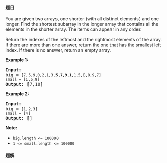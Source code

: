 #### 题目
<p>You are given two arrays, one shorter (with all distinct elements) and one longer. Find the shortest subarray in the longer array that contains all the elements in the shorter array. The items can appear in any order.</p>

<p>Return the indexes of the leftmost and the rightmost elements of the array. If there are more than one answer, return the one that has the smallest left index. If there is no answer, return an empty array.</p>

<p><strong>Example 1:</strong></p>

<pre>
<strong>Input:</strong>
big = <code>[7,5,9,0,2,1,3,<strong>5,7,9,1</strong>,1,5,8,8,9,7]
small = [1,5,9]</code>
<strong>Output: </strong>[7,10]</pre>

<p><strong>Example 2:</strong></p>

<pre>
<strong>Input:</strong>
big = <code>[1,2,3]
small = [4]</code>
<strong>Output: </strong>[]</pre>

<p><strong>Note: </strong></p>

<ul>
	<li><code>big.length&nbsp;&lt;= 100000</code></li>
	<li><code>1 &lt;= small.length&nbsp;&lt;= 100000</code></li>
</ul>


 #### 题解